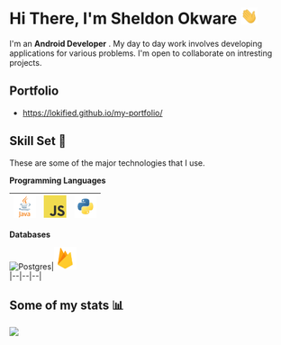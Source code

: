 <h1>Hi There, I'm Sheldon Okware <img  src="https://raw.githubusercontent.com/ABSphreak/ABSphreak/master/gifs/Hi.gif" width="30px"></h1>

I'm an **Android Developer** . My day to day work involves developing applications for various problems. I'm open to collaborate on intresting projects.
## Portfolio
- https://lokified.github.io/my-portfolio/

## Skill Set :muscle:

These are some of the major technologies that I use.

**Programming Languages**

<img title="Java" alt="Java" width="40px" src="https://raw.githubusercontent.com/github/explore/master/topics/java/java.png" />|<img alt="JS" title="JavaScript" width="40px" src="https://raw.githubusercontent.com/github/explore/master/topics/javascript/javascript.png">|<img title="Python" alt="Python" width="40px" src="https://raw.githubusercontent.com/github/explore/master/topics/python/python.png">
|--|--|--|

**Databases**

<img title="Posgres" alt="Postgres" width="40px" src="https://raw.githubusercontent.com/github/explore/master/topics/postgres/postgres.png">|<img title="Firebase" alt="Firebase" width="40px" src="https://raw.githubusercontent.com/github/explore/master/topics/firebase/firebase.png"> <br>
|--|--|--|

## Some of my stats :bar_chart:

<img src="https://github-readme-stats.vercel.app/api?username=lokified&show_icons=true&theme=radical&include_all_commits=true">

<!---
lokified/lokified is a ✨ special ✨ repository because its `README.md` (this file) appears on your GitHub profile.
You can click the Preview link to take a look at your changes.
--->
